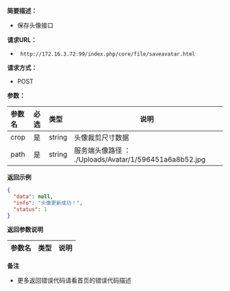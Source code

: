 **简要描述：** 

- 保存头像接口

**请求URL：** 
- ` http://172.16.3.72:99/index.php/core/file/saveavatar.html`
  
**请求方式：**
- POST 

**参数：** 

|参数名|必选|类型|说明|
|:----    |:---|:----- |-----   |
|crop |是  |string |头像裁剪尺寸数据|
|path |是  |string |服务端头像路径 ： ./Uploads/Avatar/1/596451a6a8b52.jpg  |

 **返回示例**

``` json
{
  "data": null,
  "info": "头像更新成功！",
  "status": 1
}
```

 **返回参数说明** 

|参数名|类型|说明|
|:-----  |:-----|-----                           |

 **备注** 

- 更多返回错误代码请看首页的错误代码描述
